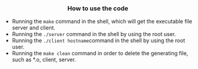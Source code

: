 ### <center>**How to use the code**</center>

*  Running the `make` command in the shell, which will get the executable file server and client.
*  Running the `./server` command in the shell by using the root user.
*  Running the `./client hostname`command in the shell by using the root user.
*  Running the `make clean` command in order to delete the generating file, such as *.o, client, server.
